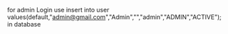 for admin Login use
insert into user values(default,"admin@gmail.com","Admin","","admin","ADMIN","ACTIVE");
in database
